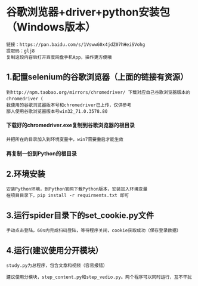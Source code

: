 # 谷歌浏览器+driver+python安装包（Windows版本）

    链接：https://pan.baidu.com/s/1VswwG0x4jdZ07hHeiSVohg 
    提取码：glj8 
    复制这段内容后打开百度网盘手机App，操作更方便哦


## 1.配置selenium的谷歌浏览器（上面的链接有资源）
    到http://npm.taobao.org/mirrors/chromedriver/ 下载对应自己谷歌浏览器版本的chromedriver（
    我使用的谷歌浏览器版本号和chromedriver已上传，仅供参考
    鄙人使用谷歌浏览器版本号win32_71.0.3578.80
#### 下载好的chromedriver.exe复制到谷歌浏览器的根目录
    并把所在的目录加入到环境变量中，win7需要重启才能生效
#### 再复制一份到Python的根目录

## 2.环境安装
    安装Python环境，到Python官网下载Python版本，安装加入环境变量
    在项目目录下，pip install -r requirments.txt 即可

## 3.运行spider目录下的set_cookie.py文件

    手动点击登陆，60s内完成扫码登陆，等待程序关闭，cookie获取成功（保存登录数据）

## 4.运行(建议使用分开模块）
    
    study.py为总程序，包含文章和视频（容易报错）
    
    建议使用分模块，step_content.py和step_vedio.py。两个程序可以同时运行，互不干扰
